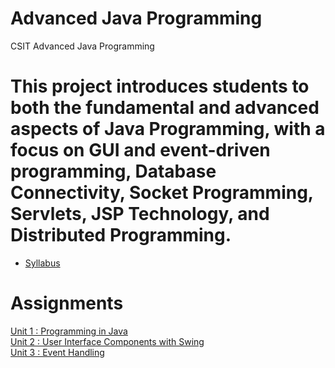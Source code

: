 # Advanced Java Programming
CSIT Advanced Java Programming

# This project introduces students to both the fundamental and advanced aspects of Java Programming, with a focus on GUI and event-driven programming, Database Connectivity, Socket Programming, Servlets, JSP Technology, and Distributed Programming.


* [Syllabus](https://github.com/pdsdahal/CSIT_Advanced_Java_Programming/blob/main/Advanced%20Java%20Material/Syllabus/AdvancedJavaProgrammingSyllabus.pdf)

# Assignments
[Unit 1 : Programming in Java](https://github.com/pdsdahal/CSIT_Advanced_Java_Programming/blob/main/Advanced%20Java%20Material/Assignments/Assignment-1.pdf)<br>
[Unit 2 : User Interface Components with Swing](https://github.com/pdsdahal/CSIT_Advanced_Java_Programming/blob/main/Advanced%20Java%20Material/Assignments/Assignment-2.pdf)<br>
[Unit 3 : Event Handling](https://github.com/pdsdahal/CSIT_Advanced_Java_Programming/blob/main/Advanced%20Java%20Material/Assignments/Assignment-3.pdf)<br>